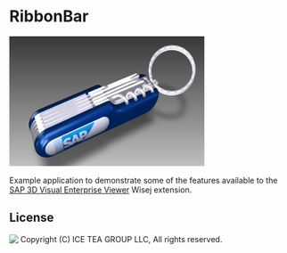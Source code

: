 RibbonBar
====

<img src="../Support/Images/3DSAPViewer.png" width="350" height="233">

Example application to demonstrate some of the features available to the [SAP 3D Visual Enterprise Viewer](https://wiki.scn.sap.com/wiki/display/SVE/SAP+3D+Visual+Enterprise+Viewer) Wisej extension.

License
-------
<img src="http://iceteagroup.com/wp-content/uploads/2017/01/Square-64x64-trasp.png" height="20" align="top"> Copyright (C) ICE TEA GROUP LLC, All rights reserved.
